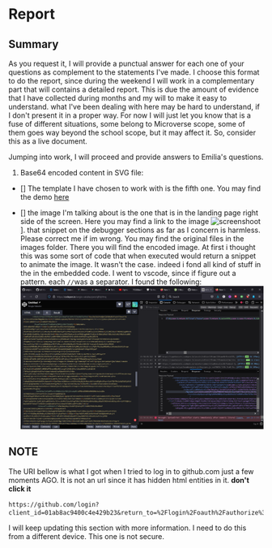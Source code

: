# Report

## Summary

As you request it, I will provide a punctual answer for each one of your questions as complement to the statements I've made. I choose this format to do the report, since during the weekend I will work in a complementary part that will contains a detailed report. This is due the amount of evidence that I have collected during  months and my will to make it easy to understand. what I've been dealing with here may be hard to understand, if I don't present it in a proper way. For now I will just let you know that is  a fuse of different situations, some belong to Microverse  scope, some of them goes way beyond the school scope, but it may affect it. So, consider this as a live document.

Jumping into  work, I will proceed and provide answers to Emilia's questions.

1. Base64 encoded content in SVG file:

- [] The template I have chosen to work with is the fifth one. You may find the demo [here](https://sergiogval.github.io/temporal-portfolio-repo/)

- [] the image I'm talking about is the one that is in the landing page right side of the screen. Here you may find a link to the image ![screenshoot](./images/landing-page-image.png)]. that snippet on the debugger sections as far as I concern is harmless. Please correct me if im wrong. You may find the original files in the images folder. There you will find the encoded image. At first i thought this was some sort of code that when executed would return a snippet to animate the image. It wasn't the case. indeed i fond all kind of stuff in the in the embedded code. I went to vscode, since if figure out a pattern. each `//`was a separator. I found the following: ![screenshot](./images/codepen_output.png)

## NOTE

The URI bellow is what I got when I tried to log in to github.com just a few moments AGO. It is not an url since it has hidden html entities in it. 
**don't click it**

```
https://github.com/login?client_id=01ab8ac9400c4e429b23&return_to=%2Flogin%2Foauth%2Fauthorize%3Fclient_id%3D01ab8ac9400c4e429b23%26response_type%3Dcode%26scope%3Drepo%2Bworkflow%26state%3D2ijZWQ0oE_6ASKkEQV1Sn0AdALw%252FeyJjYWxsYmFja1VyaSI6InZzY29kZTovL3ZzY29kZS5naXRodWItYXV0aGVudGljYXRpb24vZGlkLWF1dGhlbnRpY2F0ZT93aW5kb3dpZD0yIiwicmVzcG9uc2VUeXBlIjoiY29kZSIsInN0YXRlIjoiNzhiZGQ4NzgtMjJhZS00YWI0LWI5NmYtZDQ0ZGM5ODc1OWIyIiwiaWQiOiIxODcuMjA0LjIzNy4xNjYifQ
```

I will keep updating this section with more information. I need to do this from a different device. This one is not secure.
